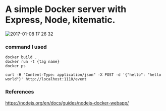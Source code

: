 # A simple Docker server with Express, Node, kitematic.

![2017-01-08 17 26 32](https://cloud.githubusercontent.com/assets/19645990/21754134/fc08429c-d5c7-11e6-87b7-4b38e04fcb91.gif)

### command I used

```
docker build .
docker run -t {tag name}
docker ps
```

`curl -H "Content-Type: application/json" -X POST -d '{"hello": "hello world"}' http://localhost:1110/event`

### References
https://nodejs.org/en/docs/guides/nodejs-docker-webapp/
